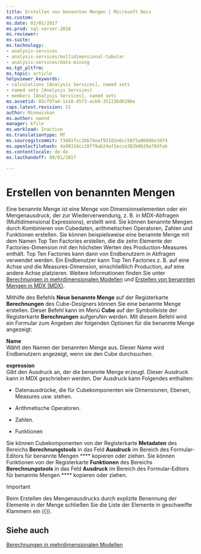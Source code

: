 ```yaml
---
title: Erstellen von benannten Mengen | Microsoft Docs
ms.custom: 
ms.date: 03/01/2017
ms.prod: sql-server-2016
ms.reviewer: 
ms.suite: 
ms.technology:
- analysis-services
- analysis-services/multidimensional-tabular
- analysis-services/data-mining
ms.tgt_pltfrm: 
ms.topic: article
helpviewer_keywords:
- calculations [Analysis Services], named sets
- named sets [Analysis Services]
- members [Analysis Services], named sets
ms.assetid: 03cf97a4-1a18-45f3-acb0-35123bd619be
caps.latest.revision: 31
author: Minewiskan
ms.author: owend
manager: kfile
ms.workload: Inactive
ms.translationtype: MT
ms.sourcegitcommit: f3481fcc2bb74eaf93182e6cc58f5a06666e10f4
ms.openlocfilehash: 4a98318cc28f79ab24af1ecce382b0b39a78dfab
ms.contentlocale: de-de
ms.lasthandoff: 09/01/2017

---
```

# <a name="create-named-sets"></a>Erstellen von benannten Mengen
  Eine benannte Menge ist eine Menge von Dimensionselementen oder ein Mengenausdruck, der zur Wiederverwendung, z. B. in MDX-Abfragen (Multidimensional Expressions), erstellt wird. Sie können benannte Mengen durch Kombinieren von Cubedaten, arithmetischen Operatoren, Zahlen und Funktionen erstellen. Sie können beispielsweise eine benannte Menge mit dem Namen Top Ten Factories erstellen, die die zehn Elemente der Factories-Dimension mit den höchsten Werten des Production-Measures enthält. Top Ten Factories kann dann von Endbenutzern in Abfragen verwendet werden. Ein Endbenutzer kann Top Ten Factories z. B. auf eine Achse und die Measures-Dimension, einschließlich Production, auf eine andere Achse platzieren. Weitere Informationen finden Sie unter [Berechnungen in mehrdimensionalen Modellen](../../analysis-services/multidimensional-models/calculations-in-multidimensional-models.md) und [Erstellen von benannten Mengen in MDX &#40;MDX&#41;](../../analysis-services/multidimensional-models/mdx/mdx-named-sets-building-named-sets.md).  
  
 Mithilfe des Befehls **Neue benannte Menge** auf der Registerkarte **Berechnungen** des Cube-Designers können Sie eine benannte Menge erstellen. Dieser Befehl kann im Menü **Cube** auf der Symbolleiste der Registerkarte **Berechnungen** aufgerufen werden. Mit diesem Befehl wird ein Formular zum Angeben der folgenden Optionen für die benannte Menge angezeigt:  
  
 **Name**  
 Wählt den Namen der benannten Menge aus. Dieser Name wird Endbenutzern angezeigt, wenn sie den Cube durchsuchen.  
  
 **expression**  
 Gibt den Ausdruck an, der die benannte Menge erzeugt. Dieser Ausdruck kann in MDX geschrieben werden. Der Ausdruck kann Folgendes enthalten:  
  
-   Datenausdrücke, die für Cubekomponenten wie Dimensionen, Ebenen, Measures usw. stehen.  
  
-   Arithmetische Operatoren.  
  
-   Zahlen.  
  
-   Funktionen  
  
 Sie können Cubekomponenten von der Registerkarte **Metadaten** des Bereichs **Berechnungstools** in das Feld **Ausdruck** im Bereich des Formular-Editors für benannte Mengen ****  kopieren oder ziehen. Sie können Funktionen von der Registerkarte **Funktionen** des Bereichs **Berechnungstools** in das Feld **Ausdruck** im Bereich des Formular-Editors für benannte Mengen ****  kopieren oder ziehen.  
  
> [!IMPORTANT]  
>  Beim Erstellen des Mengenausdrucks durch explizite Benennung der Elemente in der Menge schließen Sie die Liste der Elemente in geschweifte Klammern ein ({}).  
  
## <a name="see-also"></a>Siehe auch  
 [Berechnungen in mehrdimensionalen Modellen](../../analysis-services/multidimensional-models/calculations-in-multidimensional-models.md)  
  
  

